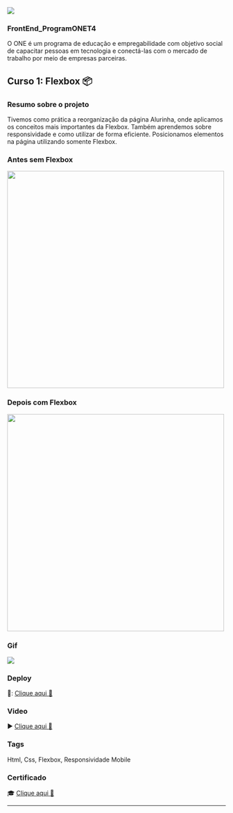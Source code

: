 <img src="https://cdn.discordapp.com/attachments/1045720339772088342/1073356744580931706/image.png">

### FrontEnd_ProgramONET4
O ONE é um programa de educação e empregabilidade com objetivo social de capacitar pessoas em tecnologia e conectá-las com o mercado de trabalho por meio de empresas parceiras.


## Curso 1: Flexbox 📦

### Resumo sobre o projeto
 Tivemos como prática a reorganização da página Alurinha, onde aplicamos os conceitos mais importantes da Flexbox. Também aprendemos sobre responsividade e como utilizar de forma eficiente. Posicionamos elementos na página utilizando somente Flexbox.
 
### Antes sem Flexbox
<img src="https://cdn.discordapp.com/attachments/1045720339772088342/1073359960798400512/image.png" width="500">

### Depois com Flexbox
<img src="https://cdn.discordapp.com/attachments/1045720339772088342/1073353494339268718/image.png" width="500">

### Gif
<img src="https://media.giphy.com/media/EgHTQkMtWUImD8Z4Ub/giphy.gif">

### Deploy
🔗: [Clique aqui 🧡](https://alurinha-programonet4.netlify.app/)

### Video
▶️ [Clique aqui 🧡](https://youtu.be/GXNTPUN8hCc)

### Tags
Html, Css, Flexbox, Responsividade Mobile

### Certificado
🎓 [Clique aqui 🧡](https://github.com/suamirocha/FrontEnd_ProgramONET4/tree/main/Curso%201%20Flexbox/Flexbox%20Certificado)
___
